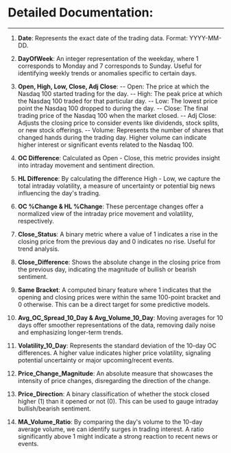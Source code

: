 # Detailed Documentation:
---

1. **Date**: Represents the exact date of the trading data. Format: YYYY-MM-DD.

2. **DayOfWeek**: An integer representation of the weekday, where 1 corresponds to Monday and 7 corresponds to Sunday. Useful for identifying weekly trends or anomalies specific to certain days.

3. **Open, High, Low, Close, Adj Close**:
-- Open: The price at which the Nasdaq 100 started trading for the day.
-- High: The peak price at which the Nasdaq 100 traded for that particular day.
-- Low: The lowest price point the Nasdaq 100 dropped to during the day.
-- Close: The final trading price of the Nasdaq 100 when the market closed.
-- Adj Close: Adjusts the closing price to consider events like dividends, stock splits, or new stock offerings.
-- Volume: Represents the number of shares that changed hands during the trading day. Higher volume can indicate higher interest or significant events related to the Nasdaq 100.

4. **OC Difference**: Calculated as Open - Close, this metric provides insight into intraday movement and sentiment direction.

5. **HL Difference**: By calculating the difference High - Low, we capture the total intraday volatility, a measure of uncertainty or potential big news influencing the day's trading.

6. **OC %Change & HL %Change**: These percentage changes offer a normalized view of the intraday price movement and volatility, respectively.

7. **Close_Status**: A binary metric where a value of 1 indicates a rise in the closing price from the previous day and 0 indicates no rise. Useful for trend analysis.

8. **Close_Difference**: Shows the absolute change in the closing price from the previous day, indicating the magnitude of bullish or bearish sentiment.

9. **Same Bracket**: A computed binary feature where 1 indicates that the opening and closing prices were within the same 100-point bracket and 0 otherwise. This can be a direct target for some predictive models.

10. **Avg_OC_Spread_10_Day & Avg_Volume_10_Day**: Moving averages for 10 days offer smoother representations of the data, removing daily noise and emphasizing longer-term trends.

11. **Volatility_10_Day**: Represents the standard deviation of the 10-day OC differences. A higher value indicates higher price volatility, signaling potential uncertainty or major upcoming/recent events.

12. **Price_Change_Magnitude**: An absolute measure that showcases the intensity of price changes, disregarding the direction of the change.

13. **Price_Direction**: A binary classification of whether the stock closed higher (1) than it opened or not (0). This can be used to gauge intraday bullish/bearish sentiment.

14. **MA_Volume_Ratio**: By comparing the day's volume to the 10-day average volume, we can identify surges in trading interest. A ratio significantly above 1 might indicate a strong reaction to recent news or events.